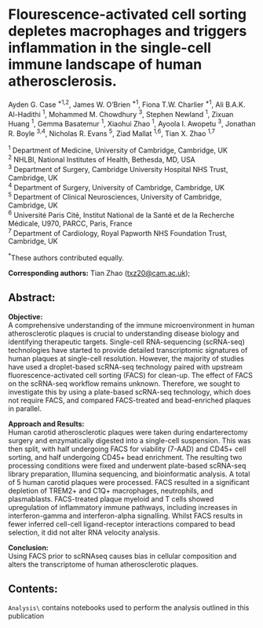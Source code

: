 # Flourescence-activated cell sorting depletes macrophages and triggers inflammation in the single-cell immune landscape of human atherosclerosis.
Ayden G. Case <sup>*1,2</sup>, James W. O’Brien <sup>*1</sup>, Fiona T.W. Charlier <sup>*1</sup>, Ali B.A.K. Al-Hadithi <sup>1</sup>, Mohammed M. Chowdhury <sup>3</sup>, Stephen Newland <sup>1</sup>, Zixuan Huang <sup>1</sup>, Gemma Basatemur <sup>1</sup>, Xiaohui Zhao <sup>1</sup>, Ayoola I. Awopetu <sup>3</sup>, Jonathan R. Boyle <sup>3,4</sup>, Nicholas R. Evans <sup>5</sup>, Ziad Mallat <sup>1,6</sup>, Tian X. Zhao <sup>1,7</sup>

<sup>1</sup> Department of Medicine, University of Cambridge, Cambridge, UK  
<sup>2</sup> NHLBI, National Institutes of Health, Bethesda, MD, USA  
<sup>3</sup> Department of Surgery, Cambridge University Hospital NHS Trust, Cambridge, UK  
<sup>4</sup> Department of Surgery, University of Cambridge, Cambridge, UK  
<sup>5</sup> Department of Clinical Neurosciences, University of Cambridge, Cambridge, UK  
<sup>6</sup> Université Paris Cité, Institut National de la Santé et de la Recherche Médicale, U970,
PARCC, Paris, France  
<sup>7</sup> Department of Cardiology, Royal Papworth NHS Foundation Trust, Cambridge, UK

<sup>*</sup>These authors contributed equally. 

**Corresponding authors:** Tian Zhao (txz20@cam.ac.uk);

## Abstract:
**Objective:**  
A comprehensive understanding of the immune microenvironment in human atherosclerotic plaques is crucial to understanding disease biology and identifying therapeutic targets. Single-cell RNA-sequencing (scRNA-seq) technologies have started to provide detailed transcriptomic signatures of human plaques at single-cell resolution. However, the majority of studies have used a droplet-based scRNA-seq technology paired with upstream fluorescence-activated cell sorting (FACS) for clean-up. The effect of FACS on the scRNA-seq workflow remains unknown. Therefore, we sought to investigate this by using a plate-based scRNA-seq technology, which does not require FACS, and compared FACS-treated and bead-enriched plaques in parallel.

**Approach and Results:**  
Human carotid atherosclerotic plaques were taken during endarterectomy surgery and enzymatically digested into a single-cell suspension. This was then split, with half undergoing FACS for viability (7-AAD) and CD45+ cell sorting, and half undergoing CD45+ bead enrichment. The resulting two processing conditions were fixed and underwent plate-based scRNA-seq library preparation, Illumina sequencing, and bioinformatic analysis. A total of 5 human carotid plaques were processed. FACS resulted in a significant depletion of TREM2+ and C1Q+ macrophages, neutrophils, and plasmablasts. FACS-treated plaque myeloid and T cells showed upregulation of inflammatory immune pathways, including increases in interferon-gamma and interferon-alpha signalling. Whilst FACS results in fewer inferred cell-cell ligand-receptor interactions compared to bead selection, it did not alter RNA velocity analysis.

**Conclusion:**  
Using FACS prior to scRNAseq causes bias in cellular composition and alters the transcriptome of human atherosclerotic plaques.

## Contents:

```Analysis\``` contains notebooks used to perform the analysis outlined in this publication 
